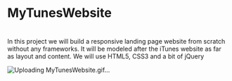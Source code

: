 # MyTunesWebsite
<h1></h1> In this project we will build a responsive landing page website from scratch without any frameworks. It will be modeled after the iTunes website as far as layout and content. We will use HTML5, CSS3 and a bit of jQuery </h1>

![Uploading MyTunesWebsite.gif…]()
